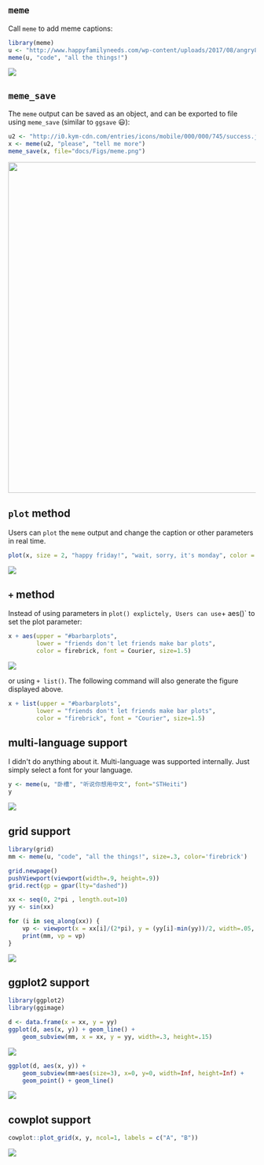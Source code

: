<!-- README.md is generated from README.Rmd. Please edit that file -->
`meme`
------

Call `meme` to add meme captions:

``` r
library(meme)
u <- "http://www.happyfamilyneeds.com/wp-content/uploads/2017/08/angry8.jpg"
meme(u, "code", "all the things!")
```

![](docs/Figs/unnamed-chunk-2-1.png)

`meme_save`
-----------

The `meme` output can be saved as an object, and can be exported to file using `meme_save` (similar to `ggsave` :smiley:):

``` r
u2 <- "http://i0.kym-cdn.com/entries/icons/mobile/000/000/745/success.jpg"
x <- meme(u2, "please", "tell me more")
meme_save(x, file="docs/Figs/meme.png")
```

<img src="docs/Figs/meme.png" width="672"/>

`plot` method
-------------

Users can `plot` the `meme` output and change the caption or other parameters in real time.

``` r
plot(x, size = 2, "happy friday!", "wait, sorry, it's monday", color = "firebrick", font = "Courier")
```

![](docs/Figs/unnamed-chunk-4-1.png)

`+` method
----------

Instead of using parameters in `plot() explictely, Users can use`+ aes()\` to set the plot parameter:

``` r
x + aes(upper = "#barbarplots",
        lower = "friends don't let friends make bar plots",
        color = firebrick, font = Courier, size=1.5)
```

![](docs/Figs/unnamed-chunk-5-1.png)

or using `+ list()`. The following command will also generate the figure displayed above.

``` r
x + list(upper = "#barbarplots",
        lower = "friends don't let friends make bar plots",
        color = "firebrick", font = "Courier", size=1.5)
```

multi-language support
----------------------

I didn't do anything about it. Multi-language was supported internally. Just simply select a font for your language.

``` r
y <- meme(u, "卧槽", "听说你想用中文", font="STHeiti")
y
```

![](docs/Figs/unnamed-chunk-7-1.png)

grid support
------------

``` r
library(grid)
mm <- meme(u, "code", "all the things!", size=.3, color='firebrick')

grid.newpage()
pushViewport(viewport(width=.9, height=.9))
grid.rect(gp = gpar(lty="dashed"))

xx <- seq(0, 2*pi , length.out=10)
yy <- sin(xx)

for (i in seq_along(xx)) {
    vp <- viewport(x = xx[i]/(2*pi), y = (yy[i]-min(yy))/2, width=.05, height=.05)
    print(mm, vp = vp)
}
```

![](docs/Figs/unnamed-chunk-8-1.png)

ggplot2 support
---------------

``` r
library(ggplot2)
library(ggimage)

d <- data.frame(x = xx, y = yy)
ggplot(d, aes(x, y)) + geom_line() +
    geom_subview(mm, x = xx, y = yy, width=.3, height=.15)
```

![](docs/Figs/unnamed-chunk-9-1.png)

``` r
ggplot(d, aes(x, y)) +
    geom_subview(mm+aes(size=3), x=0, y=0, width=Inf, height=Inf) +
    geom_point() + geom_line()
```

![](docs/Figs/unnamed-chunk-9-2.png)

cowplot support
---------------

``` r
cowplot::plot_grid(x, y, ncol=1, labels = c("A", "B"))
```

![](docs/Figs/unnamed-chunk-10-1.png)
